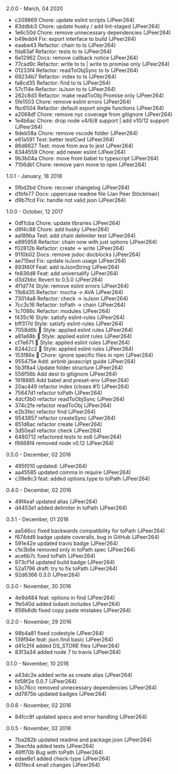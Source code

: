2.0.0 - March, 04 2020

* c209869 Chore: update eslint scripts (JPeer264)
* 83ddbb3 Chore: update husky / add lint-staged (JPeer264)
* 1e6c50d Chore: remove unnecessary dependencies (JPeer264)
* b49edd4 Fix: export interface to build (JPeer264)
* eaabe43 Refactor: chain to ts (JPeer264)
* fda83af Refactor: tests to ts (JPeer264)
* 6e12962 Docs: remove callback notice (JPeer264)
* 77cad9c Refactor: write to ts | write to promise only (JPeer264)
* 01233f4 Refactor: readToObjSync to ts (JPeer264)
* 69234b7 Refactor: index to ts (JPeer264)
* fa8cd35 Refactor: find to ts (JPeer264)
* 57c114e Refactor: isJson to ts (JPeer264)
* 262c8d3 Refactor: make readToObj Promise only (JPeer264)
* 5fe1503 Chore: remove eslint errors (JPeer264)
* fbc6504 Refactor: default export single functions (JPeer264)
* a2068df Chore: remove nyc coverage from gitignore (JPeer264)
* 1e4b6ac Chore: drop node v4/6/8 support | add v10/12 support (JPeer264)
* 9deb58a Chore: remove vscode folder (JPeer264)
* e61a591 Test: better testCwd (JPeer264)
* 86d6627 Test: move from ava to jest (JPeer264)
* 8344559 Chore: add newer eslint (JPeer264)
* 9b3b04a Chore: move from babel to typescript (JPeer264)
* 7156db1 Chore: remove yarn move to npm (JPeer264)

1.0.1 - January, 18 2018

* 5fbd2bd Chore: recover changelog (JPeer264)
* d1bfe77 Docs: uppercase readme file (Jan Peer Stöcklmair)
* d9b7fcd Fix: handle not valid json (JPeer264)

1.0.0 - October, 12 2017

* 0df1cba Chore: update libraries (JPeer264)
* d9f4c88 Chore: add husky (JPeer264)
* aa189ba Test: add chain delimiter test (JPeer264)
* e895958 Refactor: chain now with just options (JPeer264)
* f02812b Refactor: create -> write (JPeer264)
* 9110b02 Docs: remove jsdoc docblocks (JPeer264)
* ae715ed Fix: update isJson usage (JPeer264)
* 893f40f Feat: add isJsonString (JPeer264)
* fe836d8 Feat: add universalify (JPeer264)
* d3d2bbc Revert to 0.5.0 (JPeer264)
* 4f1d774 Style: remove eslint errors (JPeer264)
* 11b6d35 Refactor: mocha -> AVA (JPeer264)
* 73014a8 Refactor: check -> isJson (JPeer264)
* 7cc3c16 Refactor: toPath -> chain (JPeer264)
* 1c7086c Refactor: modules (JPeer264)
* f435c16 Style: satisfy eslint-rules (JPeer264)
* bff317d Style: satisfy eslint-rules (JPeer264)
* 7058d6b :art: Style: applied eslint rules (JPeer264)
* a81a68b :art: Style: applied eslint rules (JPeer264)
* cf7e671 :art: Style: applied eslint rules (JPeer264)
* 82442c2 :art: Style: applied eslint rules (JPeer264)
* 153f86e :wrench: Chore: ignore specific files in npm (JPeer264)
* 955475e Add: airbnb javascript guide (JPeer264)
* 5b3f8a4 Update folder structure (JPeer264)
* 556f56b Add dest to gitignore (JPeer264)
* 1918885 Add babel and preset-env (JPeer264)
* 20ac449 refactor index (closes #1) (JPeer264)
* 75647d1 refactor toPath (JPeer264)
* 4dcf3b0 refactor readToObjSync (JPeer264)
* 374c2fe refactor readToObj (JPeer264)
* e2b3fec refactor find (JPeer264)
* 9543857 refactor createSync (JPeer264)
* 851d6ac refactor create (JPeer264)
* 3d50ea1 refactor check (JPeer264)
* 6480712 refactored tests to es6 (JPeer264)
* f6668f4 removed node v0.12 (JPeer264)

0.5.0 - December, 02 2016

* 495f010 updated: (JPeer264)
* aa45585 updated comma in require (JPeer264)
* c39e8c3 feat: added options.type to toPath (JPeer264)

0.4.0 - December, 02 2016

* 49f4eaf updated alias (JPeer264)
* d4453e1 added delimiter in toPath (JPeer264)

0.3.1 - December, 01 2016

* aa546cc fixed backwards compatibility for toPath (JPeer264)
* f674dd9 badge update coveralls, bug in GitHub (JPeer264)
* 591e42e updated travis badge (JPeer264)
* c1e3b6e removed only in toPath spec (JPeer264)
* ace6b7c fixed toPath (JPeer264)
* 973cf1d updated build badge (JPeer264)
* 52a1796 draft: try to fix toPath (JPeer264)
* 92d6366 0.3.0 (JPeer264)

0.3.0 - November, 30 2016

* 4e9d484 feat: options in find (JPeer264)
* 1fe540d added lodash.includes (JPeer264)
* 856b6db fixed copy paste mistakes (JPeer264)

0.2.0 - November, 29 2016

* 98b4a81 fixed codestyle (JPeer264)
* 139f94e feat: json.find basic (JPeer264)
* d41c2f4 added DS_STORE files (JPeer264)
* 83f3a34 added node 7 to travis (JPeer264)

0.1.0 - November, 10 2016

* a43dc2e added write as create alias (JPeer264)
* fd58f2e 0.0.7 (JPeer264)
* b3c76cc removed unnecessary dependencies (JPeer264)
* dd7875b updated badges (JPeer264)

0.0.6 - November, 02 2016

* 84fcc8f updated specs and error handling (JPeer264)

0.0.5 - November, 02 2016

* 7ba282b updated readme and package.json (JPeer264)
* 3becfda added tests (JPeer264)
* 46ff70b Bug with toPath (JPeer264)
* edae8e1 added check-type (JPeer264)
* 601fec4 small changes (JPeer264)

